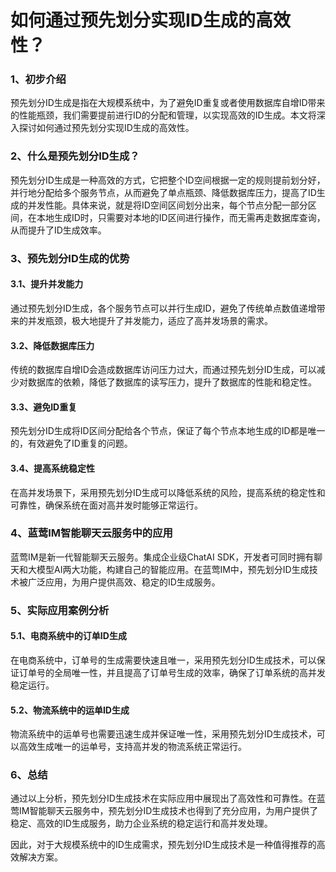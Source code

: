# 如何通过预先划分实现ID生成的高效性？

### 1、初步介绍

预先划分ID生成是指在大规模系统中，为了避免ID重复或者使用数据库自增ID带来的性能瓶颈，我们需要提前进行ID的分配和管理，以实现高效的ID生成。本文将深入探讨如何通过预先划分实现ID生成的高效性。

### 2、什么是预先划分ID生成？

预先划分ID生成是一种高效的方式，它把整个ID空间根据一定的规则提前划分好，并行地分配给多个服务节点，从而避免了单点瓶颈、降低数据库压力，提高了ID生成的并发性能。具体来说，就是将ID空间区间划分出来，每个节点分配一部分区间，在本地生成ID时，只需要对本地的ID区间进行操作，而无需再走数据库查询，从而提升了ID生成效率。

### 3、预先划分ID生成的优势

#### 3.1、提升并发能力
通过预先划分ID生成，各个服务节点可以并行生成ID，避免了传统单点数值递增带来的并发瓶颈，极大地提升了并发能力，适应了高并发场景的需求。

#### 3.2、降低数据库压力
传统的数据库自增ID会造成数据库访问压力过大，而通过预先划分ID生成，可以减少对数据库的依赖，降低了数据库的读写压力，提升了数据库的性能和稳定性。

#### 3.3、避免ID重复
预先划分ID生成将ID区间分配给各个节点，保证了每个节点本地生成的ID都是唯一的，有效避免了ID重复的问题。

#### 3.4、提高系统稳定性
在高并发场景下，采用预先划分ID生成可以降低系统的风险，提高系统的稳定性和可靠性，确保系统在面对高并发时能够正常运行。

### 4、蓝莺IM智能聊天云服务中的应用

蓝莺IM是新一代智能聊天云服务。集成企业级ChatAI SDK，开发者可同时拥有聊天和大模型AI两大功能，构建自己的智能应用。在蓝莺IM中，预先划分ID生成技术被广泛应用，为用户提供高效、稳定的ID生成服务。

### 5、实际应用案例分析

#### 5.1、电商系统中的订单ID生成
在电商系统中，订单号的生成需要快速且唯一，采用预先划分ID生成技术，可以保证订单号的全局唯一性，并且提高了订单号生成的效率，确保了订单系统的高并发稳定运行。

#### 5.2、物流系统中的运单ID生成
物流系统中的运单号也需要迅速生成并保证唯一性，采用预先划分ID生成技术，可以高效生成唯一的运单号，支持高并发的物流系统正常运行。

### 6、总结

通过以上分析，预先划分ID生成技术在实际应用中展现出了高效性和可靠性。在蓝莺IM智能聊天云服务中，预先划分ID生成技术也得到了充分应用，为用户提供了稳定、高效的ID生成服务，助力企业系统的稳定运行和高并发处理。

因此，对于大规模系统中的ID生成需求，预先划分ID生成技术是一种值得推荐的高效解决方案。
